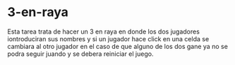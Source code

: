 # 3-en-raya

Esta tarea trata de hacer un 3 en raya en donde los dos jugadores iontroduciran sus nombres y si un jugador hace click en una celda se cambiara al otro jugador en el caso de que alguno de los dos gane ya no se podra seguir juando y se debera reiniciar el juego.
